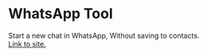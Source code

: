 # WhatsApp Tool
Start a new chat in WhatsApp, Without saving to contacts.<br>
[Link to site.](startnewchat.online/)
